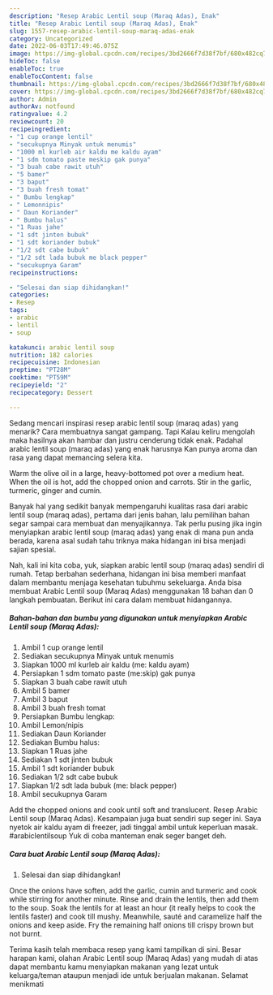 ```yaml
---
description: "Resep Arabic Lentil soup (Maraq Adas), Enak"
title: "Resep Arabic Lentil soup (Maraq Adas), Enak"
slug: 1557-resep-arabic-lentil-soup-maraq-adas-enak
category: Uncategorized
date: 2022-06-03T17:49:46.075Z
image: https://img-global.cpcdn.com/recipes/3bd2666f7d38f7bf/680x482cq70/arabic-lentil-soup-maraq-adas-foto-resep-utama.jpg
hideToc: false
enableToc: true
enableTocContent: false
thumbnail: https://img-global.cpcdn.com/recipes/3bd2666f7d38f7bf/680x482cq70/arabic-lentil-soup-maraq-adas-foto-resep-utama.jpg
cover: https://img-global.cpcdn.com/recipes/3bd2666f7d38f7bf/680x482cq70/arabic-lentil-soup-maraq-adas-foto-resep-utama.jpg
author: Admin
authorAv: notfound
ratingvalue: 4.2
reviewcount: 20
recipeingredient:
- "1 cup orange lentil"
- "secukupnya Minyak untuk menumis"
- "1000 ml kurleb air kaldu me kaldu ayam"
- "1 sdm tomato paste meskip gak punya"
- "3 buah cabe rawit utuh"
- "5 bamer"
- "3 baput"
- "3 buah fresh tomat"
- " Bumbu lengkap"
- " Lemonnipis"
- " Daun Koriander"
- " Bumbu halus"
- "1 Ruas jahe"
- "1 sdt jinten bubuk"
- "1 sdt koriander bubuk"
- "1/2 sdt cabe bubuk"
- "1/2 sdt lada bubuk me black pepper"
- "secukupnya Garam"
recipeinstructions:

- "Selesai dan siap dihidangkan!"
categories:
- Resep
tags:
- arabic
- lentil
- soup

katakunci: arabic lentil soup 
nutrition: 182 calories
recipecuisine: Indonesian
preptime: "PT28M"
cooktime: "PT59M"
recipeyield: "2"
recipecategory: Dessert

---
```



Sedang mencari inspirasi resep arabic lentil soup (maraq adas) yang menarik? Cara membuatnya sangat gampang. Tapi Kalau keliru mengolah maka hasilnya akan hambar dan justru cenderung tidak enak. Padahal arabic lentil soup (maraq adas) yang enak harusnya Kan punya aroma dan rasa yang dapat memancing selera kita.


Warm the olive oil in a large, heavy-bottomed pot over a medium heat. When the oil is hot, add the chopped onion and carrots. Stir in the garlic, turmeric, ginger and cumin.

Banyak hal yang sedikit banyak mempengaruhi kualitas rasa dari arabic lentil soup (maraq adas), pertama dari jenis bahan, lalu pemilihan bahan segar sampai cara membuat dan menyajikannya. Tak perlu pusing jika ingin menyiapkan arabic lentil soup (maraq adas) yang enak di mana pun anda berada, karena asal sudah tahu triknya maka hidangan ini bisa menjadi sajian spesial.


Nah, kali ini kita coba, yuk, siapkan arabic lentil soup (maraq adas) sendiri di rumah. Tetap berbahan sederhana, hidangan ini bisa memberi manfaat dalam membantu menjaga kesehatan tubuhmu sekeluarga. Anda bisa membuat Arabic Lentil soup (Maraq Adas) menggunakan 18 bahan dan 0 langkah pembuatan. Berikut ini cara dalam membuat hidangannya.

<!--inarticleads1-->

##### Bahan-bahan dan bumbu yang digunakan untuk menyiapkan Arabic Lentil soup (Maraq Adas):

1. Ambil 1 cup orange lentil
1. Sediakan secukupnya Minyak untuk menumis
1. Siapkan 1000 ml kurleb air kaldu (me: kaldu ayam)
1. Persiapkan 1 sdm tomato paste (me:skip) gak punya
1. Siapkan 3 buah cabe rawit utuh
1. Ambil 5 bamer
1. Ambil 3 baput
1. Ambil 3 buah fresh tomat
1. Persiapkan  Bumbu lengkap:
1. Ambil  Lemon/nipis
1. Sediakan  Daun Koriander
1. Sediakan  Bumbu halus:
1. Siapkan 1 Ruas jahe
1. Sediakan 1 sdt jinten bubuk
1. Ambil 1 sdt koriander bubuk
1. Sediakan 1/2 sdt cabe bubuk
1. Siapkan 1/2 sdt lada bubuk (me: black pepper)
1. Ambil secukupnya Garam


Add the chopped onions and cook until soft and translucent. Resep Arabic Lentil soup (Maraq Adas). Kesampaian juga buat sendiri sup seger ini. Saya nyetok air kaldu ayam di freezer, jadi tinggal ambil untuk keperluan masak. #arabiclentilsoup Yuk di coba manteman enak seger banget deh. 

<!--inarticleads2-->

##### Cara buat Arabic Lentil soup (Maraq Adas):


1. Selesai dan siap dihidangkan!

Once the onions have soften, add the garlic, cumin and turmeric and cook while stirring for another minute. Rinse and drain the lentils, then add them to the soup. Soak the lentils for at least an hour (it really helps to cook the lentils faster) and cook till mushy. Meanwhile, sauté and caramelize half the onions and keep aside. Fry the remaining half onions till crispy brown but not burnt. 

Terima kasih telah membaca resep yang kami tampilkan di sini. Besar harapan kami, olahan Arabic Lentil soup (Maraq Adas) yang mudah di atas dapat membantu kamu menyiapkan makanan yang lezat untuk keluarga/teman ataupun menjadi ide untuk berjualan makanan. Selamat menikmati

